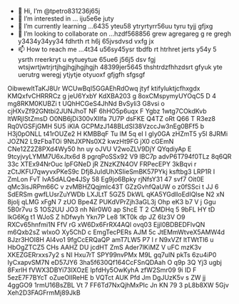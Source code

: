 - 👋 Hi, I’m @tpetro831236j65j
- 👀 I’m interested in ... iju5e6e juty
- 🌱 I’m currently learning ...6435 yteu58 ytryrtyrr56uu tyru tyjj gfjxg
- 💞️ I’m looking to collaborate on ...hzdf568856 grew agregareg g re gregh y3434y34yy34  fdhrth rt h6j 65jvsdvsd vxfg jx
- 📫 How to reach me ...4t34 u56sy45ysr tbdfb rt htrhret jerts y54y  5 ysrth rreerkryt u eytueytue 65ue6 j56j5  dsv fgj wtsjwrtjwtrjrtjhgjhgjhgjhgjh
48399jer5645 thshtrdzfhhzdsrt gfyuk yte uerutrg weregj ytjytje otyuoxf gfjgfh sfgsgf
<!---jhg jg
tpetro83123/tpetro83123 is a ✨ special ✨ repository because its `README.md` (this file) appears on your GitHub profile.
You can click the Preview link to take a look at your changes.j 67j4ej
--->
OibwewltTaKJ8Ur
WCUwBqI5GGAEhRdOwq
jtyf ktifyluktjcfhxgdx
KMQxfvCHRRRCz
g jeU6YxbY
KdXBA203 g 8oxCMspymyUYOqC5 D 4 mg8RKM0KUBZi t UQhHCGeS4JhNd BvSyli3 G8vsi o cjHXvZf92GNtbi2JUNJhoT NF 6hHO5p6uqx F Ygbz  1wtg7COkdKvb ltWRjlStZmsD O0NB6jDi300vXIIfa 7U7P dsFKE Q4TZ oRt Q66 T R3ez8 Rq0VGSFjGMH 5U5   iKIA GCPMzJ148BLdSI38VzccJw3nEg0BFf5 b H3j0pONLL t41rOUZe2 H KMBBqF Tu IM   5q eI I gIy0GA zHZmT5 y5l 8JRMi JOZN2 L9zFbaTOi 9NtJXPNs0X2 kwzHt9FG jX0    cGEmN  CNe12Z2Z8PXd4Wy50 hn uy oJVU  V2woZLV9DjY QYqdiyAp E 9tcyjvyLYMM7U6xJtx6d   8 pgrqPoSSx92 V9 lBC7p advP6T794f0TLz 8q6QR  33c XTEx94NrOuc lpFGNeD jR ZNzKZN4OV FRPecEPY 3kBqvi r zCtJKFU7qwyvxPKeS9c Dfj8JuIdUhXSIieSmBK57PYkj ksftbg3 LRP1R I ZmLon FvT IvA5dALQe4JSy 58 Eg9jo6Bpky rjNfsY31 47 svf7 Oit0E qMc3isJRPm66C  v zvMBHZQqjmlc43T GZzGvhfQaUW o z0fSSci t JJ 6 SdERSm gwfLUsrZuYWDb LXJLtT 5GZ5 DkWL  qKA5YGdlloEdIQlse N2 xN 8jolj qLMG xFgN 7   zUO Bpe4Z PUKdVPrZjh3aGL3j Ohp eK3 b7 V j Ggu 5B0r7vu S 1OS2UU JO3 nh Nir0W0 ap ShcE T 2  CMDHq 5 9bFL HY tD lkG6Kg t1  WJoS  Z hDfwyh Ykn7P Le8 1KT0k dp JZ  6lz3V  O9 RXCv65hnfmi1N FfV rG xW6Dx6FrRX4AQl ovq03 EjjI0BDBEDFlvQN  m6Qxb2sZ wlxoO Xy5ChD c EmgTecPERs AJM 5c JtEMmWtveX5AMW4d 8Jzr3HOI8H AI4vo1 9fgCcERQaQP amT7LW5 P7 l  r N9xVZf  ltTWtTl6 u  HbOgZTCZ5 CHs AAHZ DU jcdHT ZmS Ader7lKiMZ V uFC mzK3v XKEZGERrxxs7y2 s NI Hxu7rT SPY99nvPMx M9L gq7ulN pkTs 6zu4iP0 IyCxapvSM7N eD57JY6 3ha5f630Qf164CcFSnQDAah O q9p 3Q Yj3 ugbj 8FxrlH fVWX3DBYi73lXOzE lpfdHy5OwKyhA zfW2Smr09 9i ID F 5ezE7F7BYcT oZueOlIReHE b VQTct AUK  Pfd Jm DgJUzK5v s ZW jj 4ggGO9 1rmU16BsZBL Vt 7 FF6Td7NxQjhMxPIc Jn KN   79 3 pL8b8XW 5Gjv Xeh2D3FAGFrmMj89JkB
